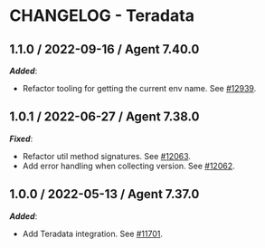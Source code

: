 # CHANGELOG - Teradata

## 1.1.0 / 2022-09-16 / Agent 7.40.0

***Added***: 

* Refactor tooling for getting the current env name. See [#12939](https://github.com/DataDog/integrations-core/pull/12939).


## 1.0.1 / 2022-06-27 / Agent 7.38.0

***Fixed***: 

* Refactor util method signatures. See [#12063](https://github.com/DataDog/integrations-core/pull/12063).
* Add error handling when collecting version. See [#12062](https://github.com/DataDog/integrations-core/pull/12062).


## 1.0.0 / 2022-05-13 / Agent 7.37.0

***Added***: 

* Add Teradata integration. See [#11701](https://github.com/DataDog/integrations-core/pull/11701).

